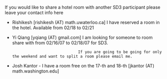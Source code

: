 If you would like to share a hotel room with another SD3 participant please leave your contact info here

 * Rishikesh [rishikesh (AT) math.uwaterloo.ca]     I have reserved a room in the hotel. Available from 02/18 to 02/21
 

 * Yi Qiang [yqiang (AT) gmail.com] I am looking for someone to room share with from 02/16/07 to 02/18/07 for SD3.  

                                    If you are going to be going for only the weekend and want to split a room please email me.

                                      
 * Josh Kantor - I have a room free on the 17-th and 18-th [jkantor (AT) math.washington.edu]
